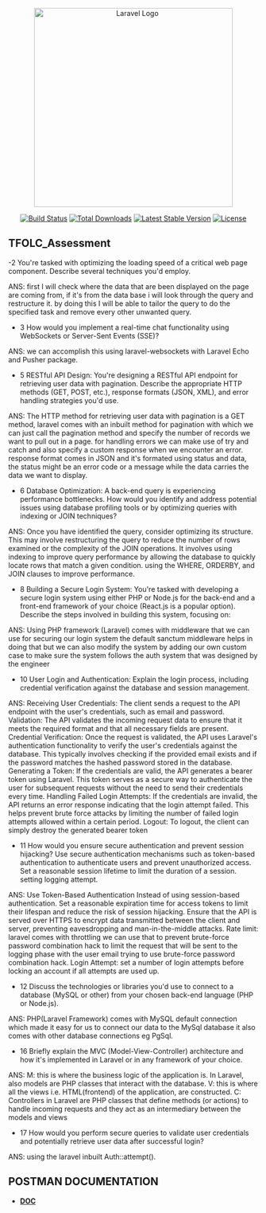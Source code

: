 <p align="center"><a href="https://laravel.com" target="_blank"><img src="https://raw.githubusercontent.com/laravel/art/master/logo-lockup/5%20SVG/2%20CMYK/1%20Full%20Color/laravel-logolockup-cmyk-red.svg" width="400" alt="Laravel Logo"></a></p>

<p align="center">
<a href="https://github.com/laravel/framework/actions"><img src="https://github.com/laravel/framework/workflows/tests/badge.svg" alt="Build Status"></a>
<a href="https://packagist.org/packages/laravel/framework"><img src="https://img.shields.io/packagist/dt/laravel/framework" alt="Total Downloads"></a>
<a href="https://packagist.org/packages/laravel/framework"><img src="https://img.shields.io/packagist/v/laravel/framework" alt="Latest Stable Version"></a>
<a href="https://packagist.org/packages/laravel/framework"><img src="https://img.shields.io/packagist/l/laravel/framework" alt="License"></a>
</p>

## TFOLC_Assessment


-2 You're tasked with optimizing the loading speed of a critical web page component.
Describe several techniques you'd employ.

ANS: first I will check where the data that are been displayed on the page are coming from, if it's from the data base i will look through the query and restructure it. by doing this I will be able to tailor the query to do the specified task and remove every other unwanted query. 

- 3 How would you implement a real-time chat functionality using WebSockets or
Server-Sent Events (SSE)?

ANS: we can accomplish this using laravel-websockets with Laravel Echo and Pusher package. 

- 5 RESTful API Design: You're designing a RESTful API endpoint for retrieving user
data with pagination. Describe the appropriate HTTP methods (GET, POST, etc.),
response formats (JSON, XML), and error handling strategies you'd use.

ANS: The HTTP method for retrieving user data with pagination is a GET method, laravel comes with an inbuilt method for pagination with which we can just call the pagination method and specify the number of records we want to pull out in a page. for handling errors we can make use of try and catch and also specify a custom response when we encounter an error. response format comes in JSON and it's formated using status and data, the status might be an error code or a message while the data carries the data we want to display.

- 6 Database Optimization: A back-end query is experiencing performance bottlenecks.
How would you identify and address potential issues using database profiling tools or
by optimizing queries with indexing or JOIN techniques?

ANS: Once you have identified the query, consider optimizing its structure. This may involve restructuring the query to reduce the number of rows examined or the complexity of the JOIN operations.
It involves using indexing to improve query performance by allowing the database to quickly locate rows that match a given condition. using the WHERE, ORDERBY, and JOIN clauses to improve performance.

- 8 Building a Secure Login System:
You're tasked with developing a secure login system using either PHP or Node.js for
the back-end and a front-end framework of your choice (React.js is a popular option).
Describe the steps involved in building this system, focusing on:

ANS: Using PHP framework (Laravel) comes with middleware that we can use for securing our login system the default sanctum middleware helps in doing that but we can also modify the system by adding our own custom case to make sure the system follows the auth system that was designed by the engineer 


- 10 User Login and Authentication: Explain the login process, including credential
verification against the database and session management.

ANS: Receiving User Credentials: The client sends a request to the API endpoint with the user's credentials, such as email and password.
Validation: The API validates the incoming request data to ensure that it meets the required format and that all necessary fields are present.
Credential Verification: Once the request is validated, the API uses Laravel's authentication functionality to verify the user's credentials against the database. This typically involves checking if the provided email exists and if the password matches the hashed password stored in the database.
Generating a Token: If the credentials are valid, the API generates a bearer token using Laravel. This token serves as a secure way to authenticate the user for subsequent requests without the need to send their credentials every time.
Handling Failed Login Attempts: If the credentials are invalid, the API returns an error response indicating that the login attempt failed. This helps prevent brute force attacks by limiting the number of failed login attempts allowed within a certain period.
Logout: To logout, the client can simply destroy the generated bearer token 

- 11 How would you ensure secure authentication and prevent session hijacking?
  Use secure authentication mechanisms such as token-based authentication to authenticate users and prevent unauthorized access.
  Set a reasonable session lifetime to limit the duration of a session.
  setting logging attempt.
  
ANS: Use Token-Based Authentication Instead of using session-based authentication.
Set a reasonable expiration time for access tokens to limit their lifespan and reduce the risk of session hijacking.
Ensure that the API is served over HTTPS to encrypt data transmitted between the client and server, preventing eavesdropping and man-in-the-middle attacks.
Rate limit: laravel comes with throttling we can use that to prevent brute-force password combination hack to limit the request that will be sent to the logging phase with the user email trying to use brute-force password combination hack.
Login Attempt: set a number of login attempts before locking an account if all attempts are used up.

- 12 Discuss the technologies or libraries you'd use to connect to a database (MySQL or
other) from your chosen back-end language (PHP or Node.js).

ANS: PHP(Laravel Framework) comes with MySQL default connection which made it easy for us to connect our data to the MySql database it also comes with other database connections eg PgSql. 

- 16 Briefly explain the MVC (Model-View-Controller) architecture and how it's
implemented in Laravel or in any framework of your choice.

ANS: M: this is where the business logic of the application is. In Laravel, also models are PHP classes that interact with the database.
V: this is where all the views i.e. HTML(frontend) of the application, are constructed.
C: Controllers in Laravel are PHP classes that define methods (or actions) to handle incoming requests and they act as an intermediary between the models and views

- 17 How would you perform secure queries to validate user credentials and
potentially retrieve user data after successful login?

ANS: using the laravel inbuilt Auth::attempt(). 

## POSTMAN DOCUMENTATION
- **[DOC](https://documenter.getpostman.com/view/15914392/2sA358dQwh)**


